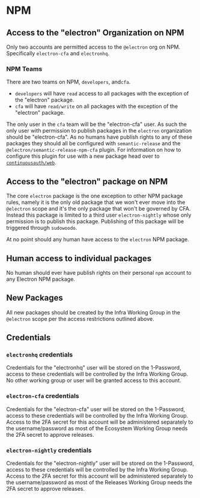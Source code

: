 # NPM

## Access to the "electron" Organization on NPM

Only two accounts are permitted access to the `@electron` org on NPM. Specifically `electron-cfa` and `electronhq`.

### NPM Teams

There are two teams on NPM, `developers`, and`cfa`.

* `developers` will have `read` access to all packages with the exception of the "electron" package.
* `cfa` will have `read/write` on all packages with the exception of the "electron" package.

The only user in the `cfa` team will be the "electron-cfa" user.  As such the only user with permission to publish packages in the `electron` organization should be "electron-cfa".  As no humans have publish rights to any of these packages they should all be configured with `semantic-release` and the `@electron/semantic-release-npm-cfa` plugin.  For information on how to configure this plugin for use with a new package head over to [`continuousauth/web`](https://github.com/continuousauth/web).

## Access to the "electron" package on NPM

The core `electron` package is the one exception to other NPM package rules, namely it is the only old package that we won't ever move into the `@electron` scope and it's the only package that won't be governed by CFA. Instead this package is limited to a third user `electron-nightly` whose only permission is to publish this package. Publishing of this package will be triggered through `sudowoodo`.

At no point should any human have access to the `electron` NPM package.

## Human access to individual packages

No human should ever have publish rights on their personal `npm` account to any Electron NPM package.

## New Packages

All new packages should be created by the Infra Working Group in the `@electron` scope per the access restrictions outlined above.

## Credentials

### `electronhq` credentials

Credentials for the "electronhq" user will be stored on the 1-Password, access to these credentials will be controlled by the Infra Working Group. No other working group or user will be granted access to this account.

### `electron-cfa` credentials

Credentials for the "electron-cfa" user will be stored on the 1-Password, access to these credentials will be controlled by the Infra Working Group.  Access to the 2FA secret for this account will be administered separately to the username/password as most of the Ecosystem Working Group needs the 2FA secret to approve releases.

### `electron-nightly` credentials

Credentials for the "electron-nightly" user will be stored on the 1-Password, access to these credentials will be controlled by the Infra Working Group.  Access to the 2FA secret for this account will be administered separately to the username/password as most of the Releases Working Group needs the 2FA secret to approve releases.
